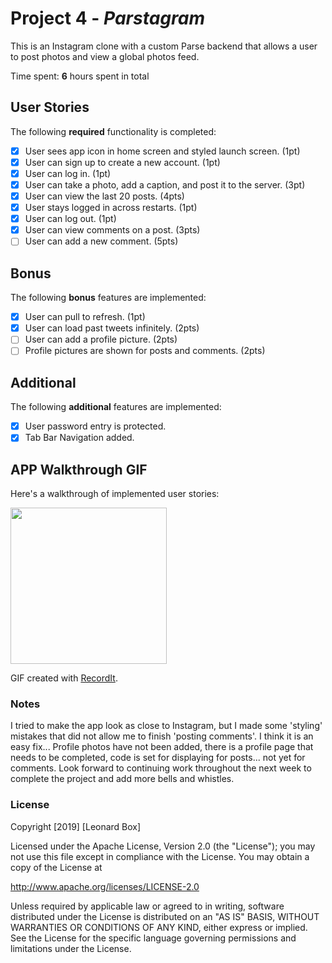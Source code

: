 # Project 4 - *Parstagram*

This is an Instagram clone with a custom Parse backend that allows a user to post photos and view a global photos feed.

Time spent: **6** hours spent in total

## User Stories

The following **required** functionality is completed:

- [x] User sees app icon in home screen and styled launch screen. (1pt)
- [x] User can sign up to create a new account. (1pt)
- [x] User can log in. (1pt)
- [x] User can take a photo, add a caption, and post it to the server. (3pt)
- [x] User can view the last 20 posts. (4pts)
- [x] User stays logged in across restarts. (1pt)
- [x] User can log out. (1pt)
- [x] User can view comments on a post. (3pts)
- [ ] User can add a new comment. (5pts)

## Bonus

The following **bonus** features are implemented:

- [x] User can pull to refresh. (1pt)
- [x] User can load past tweets infinitely. (2pts)
- [ ] User can add a profile picture. (2pts)
- [ ] Profile pictures are shown for posts and comments. (2pts)

## Additional

The following **additional** features are implemented:
- [x] User password entry is protected.
- [x] Tab Bar Navigation added.

## APP Walkthrough GIF

Here's a walkthrough of implemented user stories:

<img src='https://recordit.co/XBD7C26hlt.gif' width=250>

GIF created with [RecordIt](https://recordit.co/XBD7C26hlt.gif).

### Notes
I tried to make the app look as close to Instagram, but I made some 'styling' mistakes that did not allow me to finish 'posting comments'. I think it is an easy fix... Profile photos have not been added, there is a profile page that needs to be completed, code is set for displaying for posts... not yet for comments. Look forward to continuing work throughout the next week to complete the project and add more bells and whistles.

### License

Copyright [2019] [Leonard Box]

Licensed under the Apache License, Version 2.0 (the "License");
you may not use this file except in compliance with the License.
You may obtain a copy of the License at

http://www.apache.org/licenses/LICENSE-2.0

Unless required by applicable law or agreed to in writing, software
distributed under the License is distributed on an "AS IS" BASIS,
WITHOUT WARRANTIES OR CONDITIONS OF ANY KIND, either express or implied.
See the License for the specific language governing permissions and
limitations under the License.
